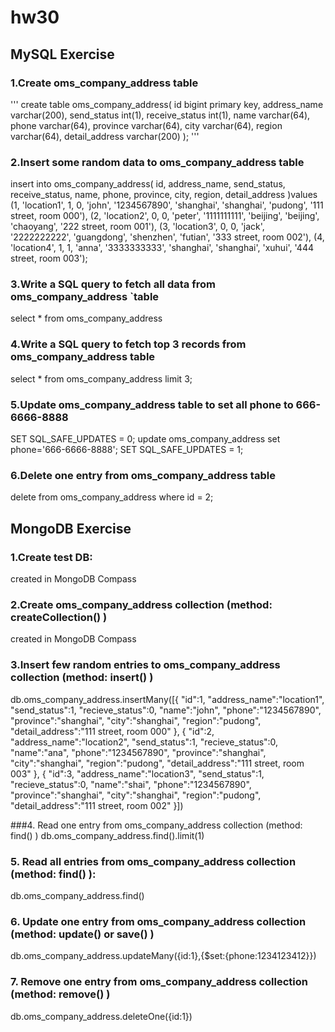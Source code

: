 # hw30

## MySQL Exercise

### 1.Create  oms_company_address  table
'''
create table oms_company_address(
	id bigint primary key,
    address_name varchar(200),
    send_status int(1),
    receive_status int(1),
    name varchar(64),
    phone varchar(64),
    province varchar(64),
    city varchar(64),
    region varchar(64),
    detail_address varchar(200) 
);
'''

### 2.Insert some random data to  oms_company_address  table
insert into oms_company_address(
	id,
    address_name,
    send_status,
    receive_status,
    name,
    phone,
    province,
    city,
    region,
    detail_address
)values
(1, 'location1', 1, 0, 'john', '1234567890', 'shanghai', 'shanghai', 'pudong', '111 street, room 000'),
(2, 'location2', 0, 0, 'peter', '1111111111', 'beijing', 'beijing', 'chaoyang', '222 street, room 001'),
(3, 'location3', 0, 0, 'jack', '2222222222', 'guangdong', 'shenzhen', 'futian', '333 street, room 002'),
(4, 'location4', 1, 1, 'anna', '3333333333', 'shanghai', 'shanghai', 'xuhui', '444 street, room 003');

### 3.Write a SQL query to fetch all data from  oms_company_address  `table
select * from oms_company_address

### 4.Write a SQL query to fetch top 3 records from  oms_company_address  table
select * from oms_company_address limit 3;

### 5.Update  oms_company_address  table to set all  phone to 666-6666-8888
SET SQL_SAFE_UPDATES = 0;
update oms_company_address set phone='666-6666-8888';
SET SQL_SAFE_UPDATES = 1;

### 6.Delete one entry from  oms_company_address  table
delete from oms_company_address where id = 2;

## MongoDB Exercise

### 1.Create  test DB:
created in MongoDB Compass

### 2.Create  oms_company_address  collection  (method: createCollection() )
created in MongoDB Compass

### 3.Insert few random entries to  oms_company_address  collection (method: insert() )
db.oms_company_address.insertMany([{ "id":1, "address_name":"location1", "send_status":1, "recieve_status":0, "name":"john", "phone":"1234567890", "province":"shanghai", "city":"shanghai", "region":"pudong", "detail_address":"111 street, room 000" }, { "id":2, "address_name":"location2", "send_status":1, "recieve_status":0, "name":"ana", "phone":"1234567890", "province":"shanghai", "city":"shanghai", "region":"pudong", "detail_address":"111 street, room 003" }, { "id":3, "address_name":"location3", "send_status":1, "recieve_status":0, "name":"shai", "phone":"1234567890", "province":"shanghai", "city":"shanghai", "region":"pudong", "detail_address":"111 street, room 002" }])

###4. Read one entry from  oms_company_address  collection (method: find() )
db.oms_company_address.find().limit(1)

### 5. Read all entries from  oms_company_address  collection (method: find() ):
db.oms_company_address.find()

### 6. Update one entry from  oms_company_address collection (method: update() or save() )
db.oms_company_address.updateMany({id:1},{$set:{phone:1234123412}})

### 7. Remove one entry from  oms_company_address collection (method: remove() )
db.oms_company_address.deleteOne({id:1})

